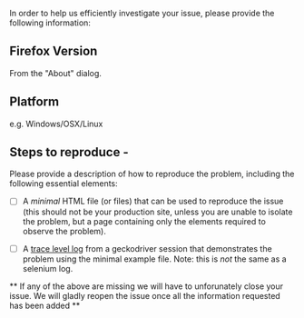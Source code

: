 In order to help us efficiently investigate your issue, please provide the following information:

## Firefox Version
From the "About" dialog.

## Platform
e.g. Windows/OSX/Linux

## Steps to reproduce -
Please provide a description of how to reproduce the problem, including the following essential elements:

 - [ ] A *minimal* HTML file (or files) that can be used to reproduce the issue (this should not be your production site, unless you are unable to isolate the problem, but a page containing only the elements required to observe the problem).

 - [ ] A [trace level log](https://github.com/mozilla/geckodriver#firefox-capabilities) from a geckodriver session that demonstrates the problem using the minimal example file. Note: this is *not* the same as a selenium log.

** If any of the above are missing we will have to unforunately close your issue. We will gladly reopen the issue once all the information requested has been added **
